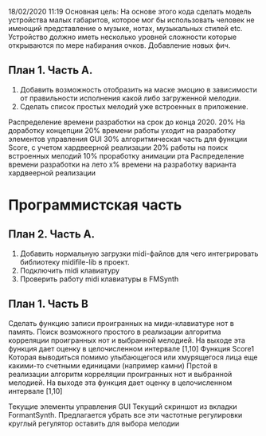 
18/02/2020 11:19
Основная цель: На основе этого кода сделать модель устройства малых габаритов, которое мог бы использовать человек не имеющий представление о музыке, нотах, музыкальных стилей etc. Устройство должно иметь несколько уровней сложности которые открываются по мере набирания очков.
Добавление новых фич.

## План 1. Часть A.
1. Добавить возможность отобразить на маске эмоцию в зависимости от правильности исполнения какой либо загруженной мелодии.
2. Сделать список простых мелодий уже встроенных в приложение.

Распределение времени разработки на срок до конца 2020.
20% На доработку концепции
20% времени работы уходит на разработку элементов управления GUI
30% алгоритмическая часть для функции Score, с учетом хардвеерной реализации 
20% работы на поиск встроенных мелодий
10% проработку анимации рта
Распределение времени разработки на лето
x% времени на разработку варианта хардвеерной реализации

# Программистская часть

## План 2. Часть A.
1. Добавить нормальную загрузки midi-файлов для чего интегрировать библиотеку midifile-lib в проект.
2. Подключить midi клавиатуру
3. Проверить работу midi клавиатуры в FMSynth

## План 1. Часть B
Сделать функцию записи проигранных на миди-клавиатуре нот в память. 
Поиск возможного простого в реализации алгоритма корреляции проигранных нот и выбранной мелодией. На выходе эта функция дает оценку в целочисленном интервале [1,10]
Функция Score1
Которая выводиться помимо улыбающегося или хмурящегося лица еще какими-то счетными единицами (например камни)
Прстой в реализации алгоритм корреляции проигранных нот и выбранной мелодией. На выходе эта функция дает оценку в целочисленном интервале [1,10]

Текущие элементы управления GUI
Текущий скриншот из вкладки FormantSynth. 
Предлагается убрать все эти частотные регулировки круглый регулятор оставить для выбора мелодии  
